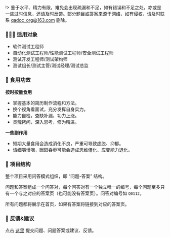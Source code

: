 

!> 鉴于水平、精力有限，难免会出现疏漏和不足，如有错误和不足之处，亦或是一些过时信息，还请及时反馈。部分题目或答案来源于网络，如有侵权，请及时联系 qadoc_org@163.com 删除。

### 🧑‍🤝‍🧑 适用对象

- 软件测试工程师
- 自动化测试工程师/性能测试工程师/安全测试工程师
- 测试开发工程师/测试架构师
- 测试组长/测试主管/测试经理/测试总监

### 🍵 食用功效

**按时按量食用**

- 掌握基本的简历制作流程和方法。
- 换个视角看面试，充分发挥自身实力。
- 能力自检，查缺补漏，功力上涨。
- 灵魂拷问，深入思考，修为精进。

**一些副作用**

- 短期大量食用会造成消化不良，严重可导致虚脱、抑郁。
- 请细嚼慢咽，囫囵吞枣可能会造成思维僵化、应变能力退化。

### 📁 项目结构

整个项目采用问答模式组织，即 “问题-答案” 结构。

问题和答案组成一个问答对，每个问答对有一个独立唯一的编号，每个问题至多只有一个与之对应的答案页（也可能没有答案页）。问答对编号如 `Q0112`。

所有问题都将展示在首页，如果有答案将链接到对应的答案页。

### 🚀 反馈&建议

点击 [这里](https://github.com/qadoc/qa-interview/issues) 提交问题、问题答案或建议、反馈。



